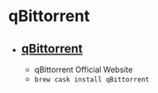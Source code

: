 # qBittorrent
- [qBittorrent](https://www.qbittorrent.org/)
  - 
  - qBittorrent Official Website
  - `brew cask install qBittorrent`
